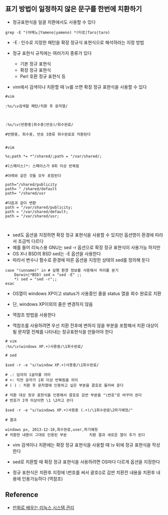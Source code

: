 
## 표기 방법이 일정하지 않은 문구를 한번에 치환하기 

- 정규표현식을 일괄 치환에서도 사용할 수 있다



```
grep -E "(야메노|Yameno|yameno) *(타로|Taro|taro)

```

- -E : 인수로 지정한 패턴을 확장 정규식 표현식으로 해석하라는 지정 방법


- 정규 표현식 규칙에는 여러가지 종류가 있다
    - 기본 정규 표현식
    - 확장 정규 표현식
    - Perl 호환 정규 표현식 등
    

- vim에서 검색이나 치환할 때 \v를 쓰면 확장 정규 표현식을 사용할 수 있다 

```
#vim

:%s/\v검색할 패턴/치환 후 문자열/



:%s/\v(반환중|회수중|반송)/회수완료/

#반환중, 회수중, 반송 3종류 회수완료로 치환된다 
```

```

#vim

%s;path *= *"/shared/;path = "/var/shared/;

#(스페이스)*: 스페이스가 0회 이상 반복됨

#아래와 같은 것들 모두 포함된다 

path="/shared/publicity
path= " /shared/default
path= "/shared/usr

#다음과 같이 변환
path = "/var/shared/publicity;
path = "/var/shared/default;
path = "/var/shared/usr;



```

- sed도 옵션을 지정하면 확장 정규 표현식을 사용할 수 있지만 옵션명이 환경에 따라서 조금씩 다르다
- 예를 들어 리눅스용 GNU는 sed -r 옵션으로 확장 정규 표현식이 사용가능 하지만
- OS X나 BSD의 BSD sed는 -E 옵션을 사용한다 
- 따라서 변수나 함수로 환경에 따른 옵션을 지정한 상태의 sed를 정의해 둔다 

```
case "(unname)" in # 실행 환경 정보를 사용해서 처리를 분기 
    Darwin|*BSD) sed = "sed -E" ;;
    *) sed = "sed -r";;
esac

```

- OS열이 windows XP이고 status가 사용중인 줄을 status 열을 회수 완료로 치환
- 단, windows XP이외의 줄은 변경하지 않음

- 역참조 방법을 사용한다 
- 역참조를 사용하려면 우선 치환 전후에 변하지 않을 부분을 포함해서 치환 대상이 될 문자열 전체를 나타내는 정규표현식을 만들어야 한다 

```
# vim
:%s/\v(windows XP.+)사용중/\1회수완료/

# sed

$sed -r -e "s/(window XP.+)사용중/\1회수완료/

# .: 임의의 1글자를 의미
# +: 직전 문자가 1회 이상 반복됨을 의미 
# ( ) : 치환 후 문자열에 인용하고 싶은 부분을 괄호로 둘러싸 준다 

# 치환 대상 정규 표현식을 인용해서 괄호로 감싼 부분을 "\번호"로 바꾸어 쓴다 
# 번호가 2개 이상이면 \1 \2라고 쓴다 

```

```
$sed -r -e "s/(windows XP.+)사용중 (.+)/\1회수완료\2파기예정/"

# 결과

windows px, 2013-12-10,회수완료,user,파기예정
# 치환한 내용이 그대로 인용된 부분          치환 결과 새로운 열이 추가 된다 

```

- vim 검색이나 치환에는 확장 정규 표현식을 사용할 때 \v 뒤에 정규 표현식을 작성한다 


- sed로 치환할 때 확장 정규 표현식을 사용하려면 OS마다 다르게 옵션을 지정한다 



- 정규 표현식은 치환후 지정에 \번호를 써서 괄호()로 감싼 치환전 내용을 치환후 내용에 인용가능하다 (역참조)



## Reference
- [만화로 배우는 리눅스 시스템 관리](http://www.yes24.com/Product/Goods/32402055?Acode=101)
